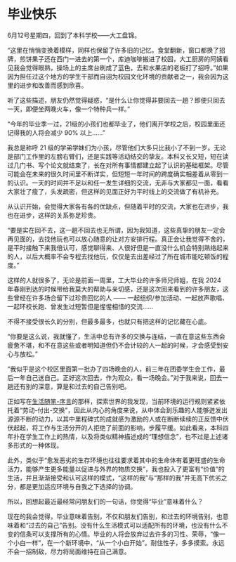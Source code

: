 # 毕业快乐

6月12号星期四，回到了本科学校——大工盘锦。

“这里在悄悄变换着模样，同样也保留了许多旧的记忆。食堂翻新，窗口都换了招牌，煎饼果子还在西门一进去的第一个，库迪咖啡搬进了校园，大工厨房的阿姨看见我会觉得眼熟，操场上的主席台刷成了蓝色，去和水果店的老板打了招呼。”如果因为担任过这个地方的学生干部而自诩为校园文化环境的贡献者之一，我会因为这里的进步和改善而感到欣喜。

听了这些描述，朋友仍然觉得疑惑，“是什么让你觉得非要回去一趟？即便只回去一天，即便坐两晚火车，像一个特种兵一样。”

“今年的毕业季一过，21级的小孩们也都毕业了，他们离开学校之后，校园里面还记得我的人将会减少 90% 以上……”
        
我总是称呼 21 级的学弟学妹们为小孩，尽管他们大多只比我小了不到一岁。无论是部门工作里的左膀右臂们，还是实践等活动结交的挚友。本科又长又短，短在读过几门书、写个论文就结束了，长在对所有事情都建立起了认识的基础框架。尽管可能会在未来的很久时间里不断详实，但短短一年时间的跨度确实相差着从零到一的认识。一天的时间并不足以和任一发生详细的交流，无非与大家都见一面，看看大家壮了瘦了，头发疏密，但这样的见面正好为平时线上的交流做了有机补充。

从认识开始，会觉得大家各有各的优缺点，但随着平时的交流，大家也在进步，我也在进步，这样的关系弥足珍贵。

“要是实在回不去，这一趟不回去也无所谓，因为我知道，这些真挚的朋友一定会再见面的，去找他玩也可以放心随意的让对方安排行程。真正会让我觉得不舍的，是平时接触下来我倍认可，感觉聊得来、人很好但是一直没什么机会特别熟络起来的人，以后大概率不会专程去找他玩，仅仅是去出差经过了所在城市能吃顿饭的程度。”

这样的人就很多了，无论是前面一周里，工大毕业的许多师兄师姐，在我 2024 年春刚到达的时候带给我莫大的帮助与亲切感，还是这次回来看到的许多朋友，这些曾经在许多场合留下过珍贵回忆的人 —— 一起组织/参加活动、一起放声歌唱、一起环校长跑、曾发生过短暂但是惺惺相惜的交流……
        
不得不接受很长久的分别，但最多最多，也就只有把这样的记忆藏在心底。

“你要是这么说，我就懂了，生活中总有许多的交换与连结，一直在意这些东西会疲惫不堪，和不在意这些或者明知道但仍不会计较的人一起的时候，才会感受到安心与放松。”

“我似乎是这个校区里面第一批办了四场晚会的人，前三年在团委学生会工作，最后一年自己送自己。正好这次回去，作为观众，看一场晚会。”对于我来说，回去一趟还有别的深意，算是和过去的自己告别吧。

正如写在[生活随笔-序言](https://life.jesseht.fun/2Informal_Notes/)的那样，探索世界的我发现，当前环境的运行规则紧紧依托着“劳动-付出-交换”，因此从内心的角度来说，从中体会到乐趣的人能够迸发出源源不断的动力，以其中里程碑式的成就感为激励的人或在断断续续的正反馈中伏伏起起，将工作与生活分开的人拒绝了前面的影响，步履平缓。如此看来，本科四年扑在学生工作上的热情，以及将类似精神描述成的“理想信念”，也不过是上述诸多形式的一种体现。

此外，类似于“愈发恶劣的生存环境也往往要求着其中的生命体有着更旺盛的生命活力，能够产生更多能量以促进与外界的物质交换”，我也投入了更富有“价值”的生活，并且渐渐接受和认可这样的模式，“这样的我”与“那样的我”并无高下优劣之分，都是更加适应环境与自我之下选择的协调。

所以，回想起最近最经常问朋友们的一句话，你觉得“毕业”意味着什么？

现在的我会觉得，毕业意味着告别，不仅和朋友们告别，和过去的环境告别，也意味着和“过去的自己”告别。没有什么生活模式可以适配所有的环境，也没有什么不变的信条可以支撑所有的心情。毕业的人将会放弃过去许多的习性、荣辱，“像一个小白一样”，在一个新环境中，“从一个小白开始”。耐住性子，多多摸索。永远不会一招制敌，尽力将局面维持在自己满意。